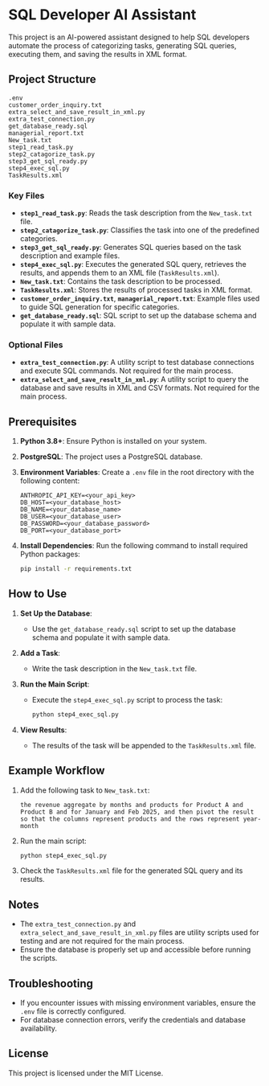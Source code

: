 # SQL Developer AI Assistant

This project is an AI-powered assistant designed to help SQL developers automate the process of categorizing tasks, generating SQL queries, executing them, and saving the results in XML format.

## Project Structure

```
.env
customer_order_inquiry.txt
extra_select_and_save_result_in_xml.py
extra_test_connection.py
get_database_ready.sql
managerial_report.txt
New_task.txt
step1_read_task.py
step2_catagorize_task.py
step3_get_sql_ready.py
step4_exec_sql.py
TaskResults.xml
```

### Key Files
- **`step1_read_task.py`**: Reads the task description from the `New_task.txt` file.
- **`step2_catagorize_task.py`**: Classifies the task into one of the predefined categories.
- **`step3_get_sql_ready.py`**: Generates SQL queries based on the task description and example files.
- **`step4_exec_sql.py`**: Executes the generated SQL query, retrieves the results, and appends them to an XML file (`TaskResults.xml`).
- **`New_task.txt`**: Contains the task description to be processed.
- **`TaskResults.xml`**: Stores the results of processed tasks in XML format.
- **`customer_order_inquiry.txt`**, **`managerial_report.txt`**: Example files used to guide SQL generation for specific categories.
- **`get_database_ready.sql`**: SQL script to set up the database schema and populate it with sample data.

### Optional Files
- **`extra_test_connection.py`**: A utility script to test database connections and execute SQL commands. Not required for the main process.
- **`extra_select_and_save_result_in_xml.py`**: A utility script to query the database and save results in XML and CSV formats. Not required for the main process.

## Prerequisites

1. **Python 3.8+**: Ensure Python is installed on your system.
2. **PostgreSQL**: The project uses a PostgreSQL database.
3. **Environment Variables**: Create a `.env` file in the root directory with the following content:
   ```
   ANTHROPIC_API_KEY=<your_api_key>
   DB_HOST=<your_database_host>
   DB_NAME=<your_database_name>
   DB_USER=<your_database_user>
   DB_PASSWORD=<your_database_password>
   DB_PORT=<your_database_port>
   ```

4. **Install Dependencies**: Run the following command to install required Python packages:
   ```bash
   pip install -r requirements.txt
   ```

## How to Use

1. **Set Up the Database**:
   - Use the `get_database_ready.sql` script to set up the database schema and populate it with sample data.

2. **Add a Task**:
   - Write the task description in the `New_task.txt` file.

3. **Run the Main Script**:
   - Execute the `step4_exec_sql.py` script to process the task:
     ```bash
     python step4_exec_sql.py
     ```

4. **View Results**:
   - The results of the task will be appended to the `TaskResults.xml` file.

## Example Workflow

1. Add the following task to `New_task.txt`:
   ```
   the revenue aggregate by months and products for Product A and Product B and for January and Feb 2025, and then pivot the result so that the columns represent products and the rows represent year-month
   ```

2. Run the main script:
   ```bash
   python step4_exec_sql.py
   ```

3. Check the `TaskResults.xml` file for the generated SQL query and its results.

## Notes

- The `extra_test_connection.py` and `extra_select_and_save_result_in_xml.py` files are utility scripts used for testing and are not required for the main process.
- Ensure the database is properly set up and accessible before running the scripts.

## Troubleshooting

- If you encounter issues with missing environment variables, ensure the `.env` file is correctly configured.
- For database connection errors, verify the credentials and database availability.

## License

This project is licensed under the MIT License.

